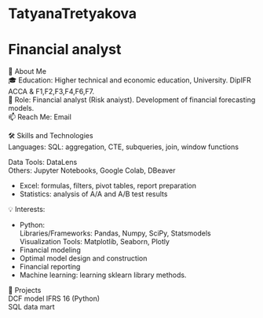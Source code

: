 # TatyanaTretyakova
# Financial analyst

🌟 About Me  
🎓 Education: Higher technical and economic education, University.  DipIFR ACCA & F1,F2,F3,F4,F6,F7.  
🏢 Role: Financial analyst (Risk anaiyst). Development of financial forecasting models.   
📫 Reach Me: Email  

🛠️ Skills and Technologies  
Languages: SQL: aggregation, CTE, subqueries, join, window functions  

Data Tools: DataLens  
Others: Jupyter Notebooks, Google Colab, DBeaver
* Excel: formulas, filters, pivot tables, report preparation
* Statistics: analysis of A/A and A/B test results
  
💡 Interests:  
* Python:   
 Libraries/Frameworks: Pandas, Numpy, SciPy, Statsmodels     
 Visualization Tools:  Matplotlib, Seaborn, Plotly  
* Financial modeling
* Optimal model design and construction
* Financial reporting
* Machine learning: learning sklearn library methods.   

🚀 Projects  
DCF model IFRS 16 (Python)    
SQL data mart

